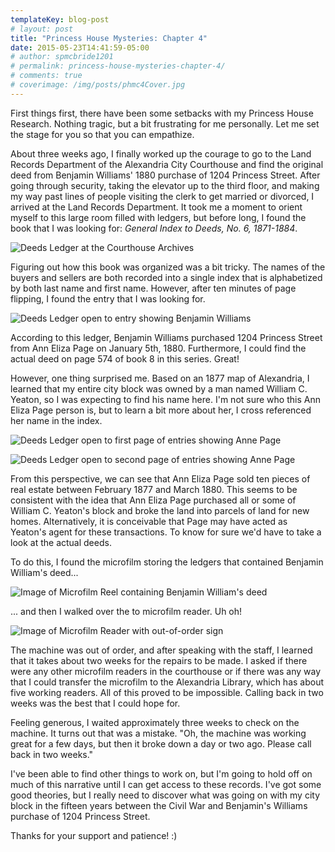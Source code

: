 ```yaml
---
templateKey: blog-post
# layout: post
title: "Princess House Mysteries: Chapter 4"
date: 2015-05-23T14:41:59-05:00   
# author: spmcbride1201
# permalink: princess-house-mysteries-chapter-4/
# comments: true
# coverimage: /img/posts/phmc4Cover.jpg
---
```

First things first, there have been some setbacks with my Princess House Research. Nothing tragic, but a bit frustrating for me personally. Let me set the stage for you so that you can empathize.

About three weeks ago, I finally worked up the courage to go to the Land Records Department of the Alexandria City Courthouse and find the original deed from Benjamin Williams' 1880 purchase of 1204 Princess Street. After going through security, taking the elevator up to the third floor, and making my way past lines of people visiting the clerk to get married or divorced, I arrived at the Land Records Department. It took me a moment to orient myself to this large room filled with ledgers, but before long, I found the book that I was looking for: <em>General Index to Deeds, No. 6, 1871-1884</em>.

![Deeds Ledger at the Courthouse Archives](/img/posts/20150508_194941715_iOS-768x1024.jpg)


Figuring out how this book was organized was a bit tricky. The names of the buyers and sellers are both recorded into a single index that is alphabetized by both last name and first name. However, after ten minutes of page flipping, I found the entry that I was looking for.

![Deeds Ledger open to entry showing Benjamin Williams](/img/posts/20150508_194903704_iOS-1024x768.jpg)

According to this ledger, Benjamin Williams purchased 1204 Princess Street from Ann Eliza Page on January 5th, 1880. Furthermore, I could find the actual deed on page 574 of book 8 in this series. Great!

However, one thing surprised me. Based on an 1877 map of Alexandria, I learned that my entire city block was owned by a man named William C. Yeaton, so I was expecting to find his name here. I'm not sure who this Ann Eliza Page person is, but to learn a bit more about her, I cross referenced her name in the index.


![Deeds Ledger open to first page of entries showing Anne Page](/img/posts/20150508_195835216_iOS-1024x768.jpg)

![Deeds Ledger open to second page of entries showing Anne Page](/img/posts/20150508_195933746_iOS-e1432389585758-1024x269.jpg)

From this perspective, we can see that Ann Eliza Page sold ten pieces of real estate between February 1877 and March 1880. This seems to be consistent with the idea that Ann Eliza Page purchased all or some of William C. Yeaton's block and broke the land into parcels of land for new homes. Alternatively, it is conceivable that Page may have acted as Yeaton's agent for these transactions. To know for sure we'd have to take a look at the actual deeds.

To do this, I found the microfilm storing the ledgers that contained Benjamin William's deed...

![Image of Microfilm Reel containing Benjamin William's deed](/img/posts/20150508_203455989_iOS-e1432390527419-1024x451.jpg)

... and then I walked over the to microfilm reader. Uh oh!

![Image of Microfilm Reader with out-of-order sign](/img/posts/20150508_195042642_iOS-1024x768.jpg)

The machine was out of order, and after speaking with the staff, I learned that it takes about two weeks for the repairs to be made. I asked if there were any other microfilm readers in the courthouse or if there was any way that I could transfer the microfilm to the Alexandria Library, which has about five working readers. All of this proved to be impossible. Calling back in two weeks was the best that I could hope for.

Feeling generous, I waited approximately three weeks to check on the machine. It turns out that was a mistake. "Oh, the machine was working great for a few days, but then it broke down a day or two ago. Please call back in two weeks."

I've been able to find other things to work on, but I'm going to hold off on much of this narrative until I can get access to these records. I've got some good theories, but I really need to discover what was going on with my city block in the fifteen years between the Civil War and Benjamin's Williams purchase of 1204 Princess Street.

Thanks for your support and patience! :)
